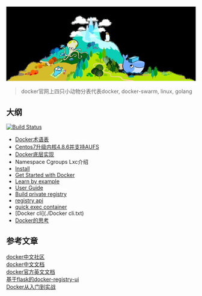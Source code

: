 ![docker](./images/docker_log.jpg)
> docker官网上四只小动物分表代表docker, docker-swarm, linux, golang

## 大纲
[![Build Status](https://travis-ci.org/justjavac/free-programming-books-zh_CN.svg?branch=master)](https://github.com/467754239/docker)

- [Docker术语表](./术语表)
- [Centos7升级内核4.8.6并支持AUFS](./Centos7升级内核4.8.6并支持AUFS)
- [Docker底层实现](./Docker底层实现)
- Namespace Cgroups Lxc介绍
- [Install](./Docker软件包安装安装)
- [Get Started with Docker](./开始使用Docker)
- [Learn by example](./通过示例学习Docker)
- [User Guide](./用户指南)
- [Build private registry](./构建私有仓库)
- [registry api](./myscripts/req_docker_registry.py)
- [quick exec container](./myscripts/dgo)
- [Docker cli](./Docker cli.txt)  
- [Docker的思考](./Docker的思考)

## 参考文章  
[docker中文社区](https://github.com/arkii/docs)  
[docker中文文档](http://docker-doc.readthedocs.io/zh_CN/latest/)  
[docker官方英文文档](http://docs.master.dockerproject.org/)  
[基于flask的docker-registry-ui](https://github.com/arkii/docker-registry-ui)  
[Docker从入门到实战](https://yeasy.gitbooks.io/docker_practice/content/introduction/)  
